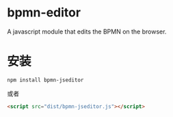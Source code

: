 # bpmn-editor
A javascript module that edits the BPMN on the browser.

# 安装
```shell script
npm install bpmn-jseditor
```
或者
```html
<script src="dist/bpmn-jseditor.js"></script>
```
